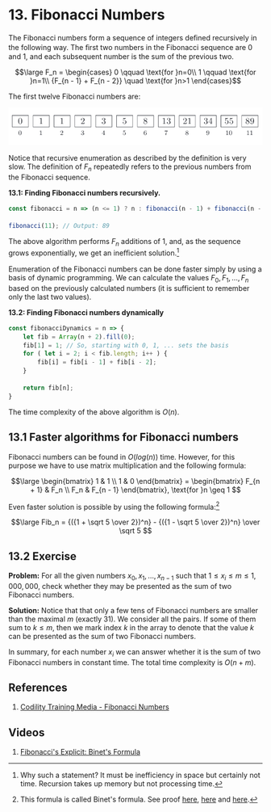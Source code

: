 # 13. Fibonacci Numbers

The Fibonacci numbers form a sequence of integers deﬁned recursively in the following way. The ﬁrst two numbers in the Fibonacci sequence are 0 and 1, and each subsequent number is the sum of the previous two.

$$\large
F_n = \begin{cases}
0 \qquad \text{for }n=0\\
1 \qquad \text{for }n=1\\
{F_{n - 1} + F_{n - 2}} \quad \text{for }n>1 
\end{cases}$$

The first twelve Fibonacci numbers are:

![Fibonacci sequence](/.attachments/fibonacci-sequence.png)

Notice that recursive enumeration as described by the definition is very slow. The definition of $F_n$ repeatedly refers to the previous numbers from the Fibonacci sequence.

**13.1: Finding Fibonacci numbers recursively.**
```js
const fibonacci = n => (n <= 1) ? n : fibonacci(n - 1) + fibonacci(n - 2);

fibonacci(11); // Output: 89
```
The above algorithm performs $F_n$ additions of 1, and, as the sequence grows exponentially, we get an ineﬃcient solution.[^1]

Enumeration of the Fibonacci numbers can be done faster simply by using a basis of dynamic programming. We can calculate the values $F_0, F_1, \dots, F_n$ based on the previously calculated numbers (it is sufficient to remember only the last two values).

**13.2: Finding Fibonacci numbers dynamically**
```js
const fibonacciDynamics = n => {
    let fib = Array(n + 2).fill(0);
    fib[1] = 1; // So, starting with 0, 1, ... sets the basis
    for ( let i = 2; i < fib.length; i++ ) {
        fib[i] = fib[i - 1] + fib[i - 2];
    }

    return fib[n];
}
```

The time complexity of the above algorithm is $O(n)$.

## 13.1 Faster algorithms for Fibonacci numbers

Fibonacci numbers can be found in $O(log(n))$ time. However, for this purpose we have to use matrix multiplication and the following formula:

$$\large
\begin{bmatrix}
1 & 1 \\
1 & 0
\end{bmatrix} = 
\begin{bmatrix}
F_{n + 1} & F_n \\
F_n & F_{n - 1}
\end{bmatrix},
\text{for }n \geq 1
$$

Even faster solution is possible by using the following formula:[^2]

$$\large
Fib_n = {({1 + \sqrt 5 \over 2})^n} - {({1 - \sqrt 5 \over 2})^n} \over \sqrt 5
$$

## 13.2 Exercise

**Problem:** For all the given numbers $x_0, x_1, \ldots, x_{n - 1}$ such that $1 \leq x_i \leq m \leq 1,000,000$, check whether they may be presented as the sum of two Fibonacci numbers.

**Solution:** Notice that that only a few tens of Fibonacci numbers are smaller than the maximal $m$ (exactly 31). We consider all the pairs. If some of them sum to $k \leq m$, then we mark index $k$ in the array to denote that the value $k$ can be presented as the sum of two Fibonacci numbers.

In summary, for each number $x_i$ we can answer whether it is the sum of two Fibonacci numbers in constant time. The total time complexity is $O(n + m)$.

## References

1. [Codility Training Media - Fibonacci Numbers](https://codility.com/media/train/11-Fibonacci.pdf)

## Videos

1. [Fibonacci's Explicit: Binet's Formula](https://youtu.be/3vbHTi6sID0)

[^1]: Why such a statement? It must be inefficiency in space but certainly not time. Recursion takes up memory but not processing time.
[^2]: This formula is called Binet's formula. See proof [here](https://www.themathdoctors.org/a-few-inductive-fibonacci-proofs/), [here](http://www.milefoot.com/math/discrete/sequences/binetformula.htm#:~:text=The%20explicit%20formula%20for%20the,the%20first%20to%20use%20it.) and [here](https://planetmath.org/derivationofbinetformula).